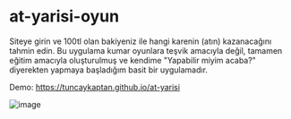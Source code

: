 # at-yarisi-oyun
Siteye girin ve 100tl olan bakiyeniz ile hangi karenin (atın) kazanacağını tahmin edin.
Bu uygulama kumar oyunlara teşvik amacıyla değil, tamamen eğitim amacıyla oluşturulmuş ve kendime "Yapabilir miyim acaba?" diyerekten yapmaya başladığım basit bir uygulamadır.

Demo: https://tuncaykaptan.github.io/at-yarisi

![image](https://user-images.githubusercontent.com/75607066/157101695-7aeaa48f-b61c-439b-9fc0-ff2e38184caa.png)
